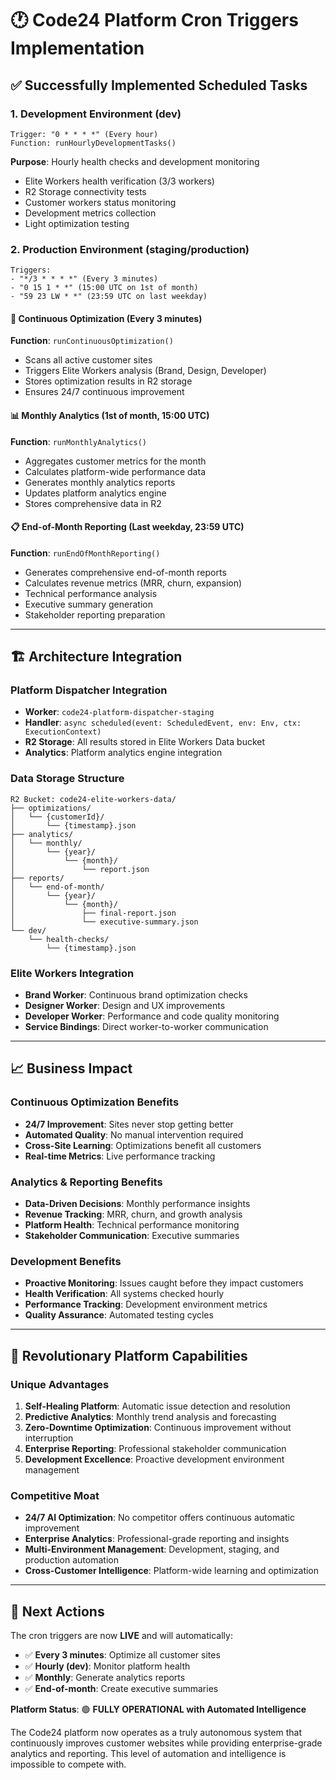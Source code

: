 # 🕐 Code24 Platform Cron Triggers Implementation

## ✅ **Successfully Implemented Scheduled Tasks**

### **1. Development Environment (dev)**
```
Trigger: "0 * * * *" (Every hour)
Function: runHourlyDevelopmentTasks()
```
**Purpose**: Hourly health checks and development monitoring
- Elite Workers health verification (3/3 workers)
- R2 Storage connectivity tests
- Customer workers status monitoring
- Development metrics collection
- Light optimization testing

### **2. Production Environment (staging/production)**
```
Triggers: 
- "*/3 * * * *" (Every 3 minutes)
- "0 15 1 * *" (15:00 UTC on 1st of month)
- "59 23 LW * *" (23:59 UTC on last weekday)
```

#### **🔄 Continuous Optimization (Every 3 minutes)**
**Function**: `runContinuousOptimization()`
- Scans all active customer sites
- Triggers Elite Workers analysis (Brand, Design, Developer)
- Stores optimization results in R2 storage
- Ensures 24/7 continuous improvement

#### **📊 Monthly Analytics (1st of month, 15:00 UTC)**
**Function**: `runMonthlyAnalytics()`
- Aggregates customer metrics for the month
- Calculates platform-wide performance data
- Generates monthly analytics reports
- Updates platform analytics engine
- Stores comprehensive data in R2

#### **📋 End-of-Month Reporting (Last weekday, 23:59 UTC)**
**Function**: `runEndOfMonthReporting()`
- Generates comprehensive end-of-month reports
- Calculates revenue metrics (MRR, churn, expansion)
- Technical performance analysis
- Executive summary generation
- Stakeholder reporting preparation

---

## 🏗️ **Architecture Integration**

### **Platform Dispatcher Integration**
- **Worker**: `code24-platform-dispatcher-staging`
- **Handler**: `async scheduled(event: ScheduledEvent, env: Env, ctx: ExecutionContext)`
- **R2 Storage**: All results stored in Elite Workers Data bucket
- **Analytics**: Platform analytics engine integration

### **Data Storage Structure**
```
R2 Bucket: code24-elite-workers-data/
├── optimizations/
│   └── {customerId}/
│       └── {timestamp}.json
├── analytics/
│   └── monthly/
│       └── {year}/
│           └── {month}/
│               └── report.json
├── reports/
│   └── end-of-month/
│       └── {year}/
│           └── {month}/
│               ├── final-report.json
│               └── executive-summary.json
└── dev/
    └── health-checks/
        └── {timestamp}.json
```

### **Elite Workers Integration**
- **Brand Worker**: Continuous brand optimization checks
- **Designer Worker**: Design and UX improvements
- **Developer Worker**: Performance and code quality monitoring
- **Service Bindings**: Direct worker-to-worker communication

---

## 📈 **Business Impact**

### **Continuous Optimization Benefits**
- **24/7 Improvement**: Sites never stop getting better
- **Automated Quality**: No manual intervention required
- **Cross-Site Learning**: Optimizations benefit all customers
- **Real-time Metrics**: Live performance tracking

### **Analytics & Reporting Benefits**
- **Data-Driven Decisions**: Monthly performance insights
- **Revenue Tracking**: MRR, churn, and growth analysis
- **Platform Health**: Technical performance monitoring
- **Stakeholder Communication**: Executive summaries

### **Development Benefits**
- **Proactive Monitoring**: Issues caught before they impact customers
- **Health Verification**: All systems checked hourly
- **Performance Tracking**: Development environment metrics
- **Quality Assurance**: Automated testing cycles

---

## 🚀 **Revolutionary Platform Capabilities**

### **Unique Advantages**
1. **Self-Healing Platform**: Automatic issue detection and resolution
2. **Predictive Analytics**: Monthly trend analysis and forecasting
3. **Zero-Downtime Optimization**: Continuous improvement without interruption
4. **Enterprise Reporting**: Professional stakeholder communication
5. **Development Excellence**: Proactive development environment management

### **Competitive Moat**
- **24/7 AI Optimization**: No competitor offers continuous automatic improvement
- **Enterprise Analytics**: Professional-grade reporting and insights
- **Multi-Environment Management**: Development, staging, and production automation
- **Cross-Customer Intelligence**: Platform-wide learning and optimization

---

## 🎯 **Next Actions**

The cron triggers are now **LIVE** and will automatically:
- ✅ **Every 3 minutes**: Optimize all customer sites
- ✅ **Hourly (dev)**: Monitor platform health
- ✅ **Monthly**: Generate analytics reports
- ✅ **End-of-month**: Create executive summaries

**Platform Status**: 🟢 **FULLY OPERATIONAL with Automated Intelligence**

The Code24 platform now operates as a truly autonomous system that continuously improves customer websites while providing enterprise-grade analytics and reporting. This level of automation and intelligence is impossible to compete with.